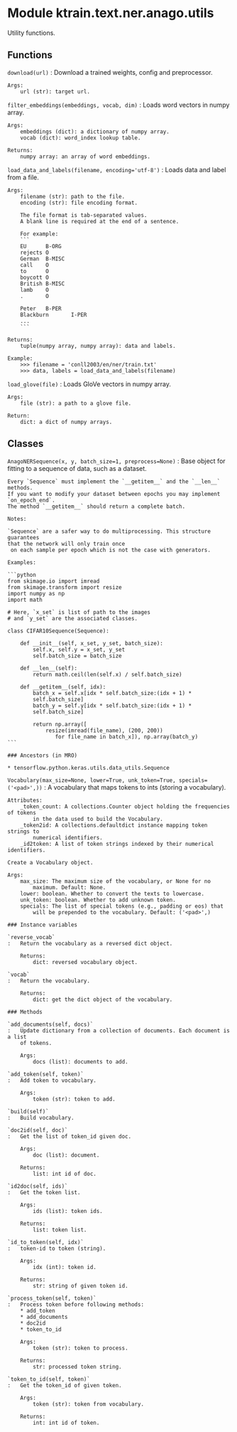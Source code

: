 Module ktrain.text.ner.anago.utils
==================================
Utility functions.

Functions
---------

    
`download(url)`
:   Download a trained weights, config and preprocessor.
    
    Args:
        url (str): target url.

    
`filter_embeddings(embeddings, vocab, dim)`
:   Loads word vectors in numpy array.
    
    Args:
        embeddings (dict): a dictionary of numpy array.
        vocab (dict): word_index lookup table.
    
    Returns:
        numpy array: an array of word embeddings.

    
`load_data_and_labels(filename, encoding='utf-8')`
:   Loads data and label from a file.
    
    Args:
        filename (str): path to the file.
        encoding (str): file encoding format.
    
        The file format is tab-separated values.
        A blank line is required at the end of a sentence.
    
        For example:
        ```
        EU      B-ORG
        rejects O
        German  B-MISC
        call    O
        to      O
        boycott O
        British B-MISC
        lamb    O
        .       O
    
        Peter   B-PER
        Blackburn       I-PER
        ...
        ```
    
    Returns:
        tuple(numpy array, numpy array): data and labels.
    
    Example:
        >>> filename = 'conll2003/en/ner/train.txt'
        >>> data, labels = load_data_and_labels(filename)

    
`load_glove(file)`
:   Loads GloVe vectors in numpy array.
    
    Args:
        file (str): a path to a glove file.
    
    Return:
        dict: a dict of numpy arrays.

Classes
-------

`AnagoNERSequence(x, y, batch_size=1, preprocess=None)`
:   Base object for fitting to a sequence of data, such as a dataset.
    
    Every `Sequence` must implement the `__getitem__` and the `__len__` methods.
    If you want to modify your dataset between epochs you may implement
    `on_epoch_end`.
    The method `__getitem__` should return a complete batch.
    
    Notes:
    
    `Sequence` are a safer way to do multiprocessing. This structure guarantees
    that the network will only train once
     on each sample per epoch which is not the case with generators.
    
    Examples:
    
    ```python
    from skimage.io import imread
    from skimage.transform import resize
    import numpy as np
    import math
    
    # Here, `x_set` is list of path to the images
    # and `y_set` are the associated classes.
    
    class CIFAR10Sequence(Sequence):
    
        def __init__(self, x_set, y_set, batch_size):
            self.x, self.y = x_set, y_set
            self.batch_size = batch_size
    
        def __len__(self):
            return math.ceil(len(self.x) / self.batch_size)
    
        def __getitem__(self, idx):
            batch_x = self.x[idx * self.batch_size:(idx + 1) *
            self.batch_size]
            batch_y = self.y[idx * self.batch_size:(idx + 1) *
            self.batch_size]
    
            return np.array([
                resize(imread(file_name), (200, 200))
                   for file_name in batch_x]), np.array(batch_y)
    ```

    ### Ancestors (in MRO)

    * tensorflow.python.keras.utils.data_utils.Sequence

`Vocabulary(max_size=None, lower=True, unk_token=True, specials=('<pad>',))`
:   A vocabulary that maps tokens to ints (storing a vocabulary).
    
    Attributes:
        _token_count: A collections.Counter object holding the frequencies of tokens
            in the data used to build the Vocabulary.
        _token2id: A collections.defaultdict instance mapping token strings to
            numerical identifiers.
        _id2token: A list of token strings indexed by their numerical identifiers.
    
    Create a Vocabulary object.
    
    Args:
        max_size: The maximum size of the vocabulary, or None for no
            maximum. Default: None.
        lower: boolean. Whether to convert the texts to lowercase.
        unk_token: boolean. Whether to add unknown token.
        specials: The list of special tokens (e.g., padding or eos) that
            will be prepended to the vocabulary. Default: ('<pad>',)

    ### Instance variables

    `reverse_vocab`
    :   Return the vocabulary as a reversed dict object.
        
        Returns:
            dict: reversed vocabulary object.

    `vocab`
    :   Return the vocabulary.
        
        Returns:
            dict: get the dict object of the vocabulary.

    ### Methods

    `add_documents(self, docs)`
    :   Update dictionary from a collection of documents. Each document is a list
        of tokens.
        
        Args:
            docs (list): documents to add.

    `add_token(self, token)`
    :   Add token to vocabulary.
        
        Args:
            token (str): token to add.

    `build(self)`
    :   Build vocabulary.

    `doc2id(self, doc)`
    :   Get the list of token_id given doc.
        
        Args:
            doc (list): document.
        
        Returns:
            list: int id of doc.

    `id2doc(self, ids)`
    :   Get the token list.
        
        Args:
            ids (list): token ids.
        
        Returns:
            list: token list.

    `id_to_token(self, idx)`
    :   token-id to token (string).
        
        Args:
            idx (int): token id.
        
        Returns:
            str: string of given token id.

    `process_token(self, token)`
    :   Process token before following methods:
        * add_token
        * add_documents
        * doc2id
        * token_to_id
        
        Args:
            token (str): token to process.
        
        Returns:
            str: processed token string.

    `token_to_id(self, token)`
    :   Get the token_id of given token.
        
        Args:
            token (str): token from vocabulary.
        
        Returns:
            int: int id of token.